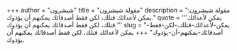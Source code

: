 +++
author = "شيشرون"
title = "مقولة شيشرون"
description = "مقولة شيشرون: يمكن لأعدائك قتلك، لكن فقط أصدقائك يمكنهم أن يؤذوك."
quote = '''يمكن لأعدائك قتلك، لكن فقط أصدقائك يمكنهم أن يؤذوك.'''
slug = "يمكن-لأعدائك-قتلك،-لكن-فقط-أصدقائك-يمكنهم-أن-يؤذوك"
+++
يمكن لأعدائك قتلك، لكن فقط أصدقائك يمكنهم أن يؤذوك.
